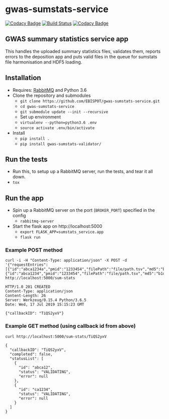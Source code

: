 # gwas-sumstats-service

[![Codacy Badge](https://api.codacy.com/project/badge/Grade/5d4d969b4a204439a9663cca413c8043)](https://www.codacy.com/app/hayhurst.jd/gwas-sumstats-service?utm_source=github.com&amp;utm_medium=referral&amp;utm_content=EBISPOT/gwas-sumstats-service&amp;utm_campaign=Badge_Grade)
[![Build Status](https://travis-ci.org/EBISPOT/gwas-sumstats-service.svg?branch=master)](https://travis-ci.org/EBISPOT/gwas-sumstats-service)
[![Codacy Badge](https://api.codacy.com/project/badge/Coverage/5d4d969b4a204439a9663cca413c8043)](https://www.codacy.com/app/hayhurst.jd/gwas-sumstats-service?utm_source=github.com&utm_medium=referral&utm_content=EBISPOT/gwas-sumstats-service&utm_campaign=Badge_Coverage)

## GWAS summary statistics service app

This handles the uploaded summary statistics files, validates them, reports errors to the deposition app and puts valid files in the queue for sumstats file harmonisation and HDF5 loading.

## Installation

- Requires: [RabbitMQ](https://www.rabbitmq.com/) and Python 3.6
- Clone the repository and submodules
  - `git clone https://github.com/EBISPOT/gwas-sumstats-service.git`
  - `cd gwas-sumstats-service`
  - `git submodule update --init --recursive`
  - Set up environment
  - `virtualenv --python=python3.6 .env`
  - `source activate .env/bin/activate`
- Install
  - `pip install .`
  - `pip install gwas-sumstats-validator/`
  
## Run the tests

- Run this, to setup up a RabbitMQ server, run the tests, and tear it all down.
- `tox` 

## Run the app

- Spin up a RabbitMQ server on the port (`BROKER_PORT`) specified in the config
  - `rabbitmq-server`
- Start the flask app on http://localhost:5000
  - `export FLASK_APP=sumstats_service.app`
  - `flask run`

### Example POST method
```
curl -i -H "Content-Type: application/json" -X POST -d '{"requestEntries":[{"id":"abca1234a","pmid":"1233454","filePath":"file/path.tsv","md5":"b1d7e0a58d36502d59d036a17336ddf5","assembly":"38"},{"id":"abca1234","pmid":"1233454","filePath":"file/path.tsv","md5":"b1d7e0a58d36502d59d036a17336ddf5","assembly":"38"}]}' http://localhost:5000/sum-stats

HTTP/1.0 201 CREATED
Content-Type: application/json
Content-Length: 26
Server: Werkzeug/0.15.4 Python/3.6.5
Date: Wed, 17 Jul 2019 15:15:23 GMT

{"callbackID": "TiQS2yxV"}
```

### Example GET method (using callback id from above)
```
curl http://localhost:5000/sum-stats/TiQS2yxV

{
  "callbackID": "TiQS2yxV",
  "completed": false,
  "statusList": [
    {
      "id": "abca12",
      "status": "VALIDATING",
      "error": null
    },
    {
      "id": "ca1234",
      "status": "VALIDATING",
      "error": null
    }
  ]
}
```

